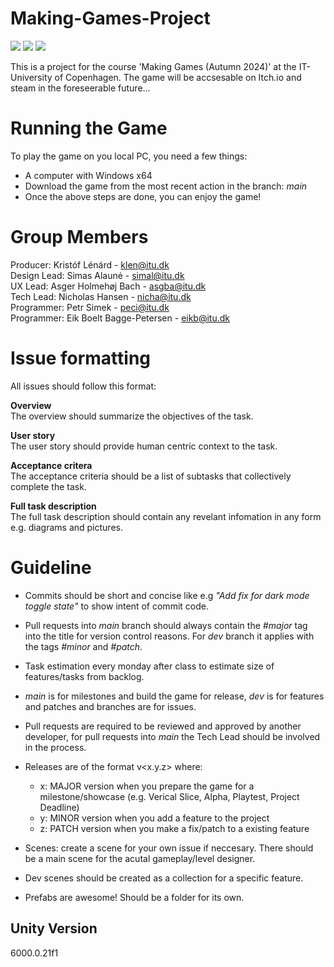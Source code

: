# Making-Games-Project
[![](https://img.shields.io/github/actions/workflow/status/PolarBearClan/Making-Games/buildGame.yml?style=for-the-badge)]()
[![](https://img.shields.io/badge/Windows%20version-555555?style=for-the-badge&logo=windows&logoColor=white&cacheSeconds=3000)](https://nightly.link/PolarBearClan/Making-Games/workflows/buildGame/main/Making-Games-v0.0.21-win-x64.zip)
![](https://img.shields.io/github/v/tag/PolarBearClan/Making-Games?style=for-the-badge)
<br>

This is a project for the course 'Making Games (Autumn 2024)' at the IT-University of Copenhagen.
The game will be accsesable on Itch.io and steam in the foreseerable future...


# Running the Game

To play the game on you local PC, you need a few things:
- A computer with Windows x64
- Download the game from the most recent action in the branch: *main*
- Once the above steps are done, you can enjoy the game!


# Group Members

Producer: Kristóf Lénárd - klen@itu.dk  \
Design Lead: Simas Alaunė - simal@itu.dk \
UX Lead: Asger Holmehøj Bach - asgba@itu.dk \
Tech Lead: Nicholas Hansen - nicha@itu.dk \
Programmer: Petr Simek - peci@itu.dk \
Programmer: Eik Boelt Bagge-Petersen - eikb@itu.dk

# Issue formatting
All issues should follow this format:

**Overview** \
The overview should summarize the objectives of the task.

**User story** \
The user story should provide human centric context to the task.

**Acceptance critera** \
The acceptance criteria should be a list of subtasks that collectively complete the task.

**Full task description** \
The full task description should contain any revelant infomation in any form e.g. diagrams and pictures.

# Guideline
- Commits should be short and concise like e.g *"Add fix for dark mode toggle state"* to show intent of commit code.

- Pull requests into *main* branch should always contain the *#major* tag into the title for version control reasons. For *dev* branch it applies with the tags *#minor* and *#patch*. 

- Task estimation every monday after class to estimate size of features/tasks from backlog.

- *main* is for milestones and build the game for release, *dev* is for features and patches and branches are for issues.

- Pull requests are required to be reviewed and approved by another developer, for pull requests into *main* the Tech Lead should be involved in the process. 

- Releases are of the format v<x.y.z> where:
  - x: MAJOR version when you prepare the game for a milestone/showcase (e.g. Verical Slice, Alpha, Playtest, Project Deadline)
  - y: MINOR version when you add a feature to the project
  - z: PATCH version when you make a fix/patch to a existing feature

- Scenes: create a scene for your own issue if neccesary. There should be a main scene for the acutal gameplay/level designer.

- Dev scenes should be created as a collection for a specific feature.

- Prefabs are awesome! Should be a folder for its own.

## Unity Version

6000.0.21f1
